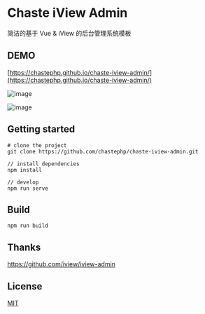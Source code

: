 # Chaste iView Admin

简洁的基于 Vue & iView 的后台管理系统模板
    
## DEMO
[https://chastephp.github.io/chaste-iview-admin/](https://chastephp.github.io/chaste-iview-admin/)

![image](https://cdn.jsdelivr.net/gh/chastephp/static/chaste-ivew-admin-preview1.png)

![image](https://cdn.jsdelivr.net/gh/chastephp/static/chaste-ivew-admin-preview2.png)

## Getting started
```bush
# clone the project
git clone https://github.com/chastephp/chaste-iview-admin.git

// install dependencies
npm install

// develop
npm run serve
```

## Build
```bush
npm run build
```

## Thanks
https://github.com/iview/iview-admin

## License
[MIT](http://opensource.org/licenses/MIT)
